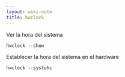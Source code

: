```yaml
---
layout: wiki-note
title: hwclock
---
```

Ver la hora del sistema

    hwclock --show

Establecer la hora del sistema en el hardware

    hwclock --systohc


